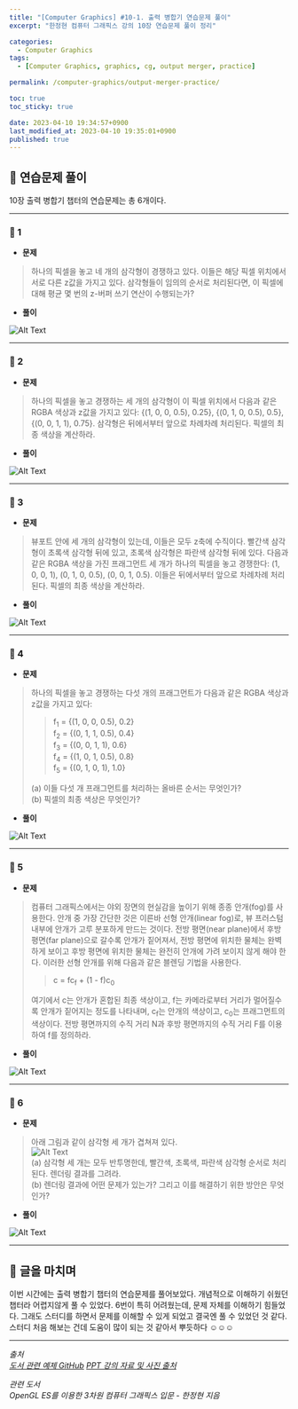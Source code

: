 ```yaml
---
title: "[Computer Graphics] #10-1. 출력 병합기 연습문제 풀이"
excerpt: "한정현 컴퓨터 그래픽스 강의 10장 연습문제 풀이 정리"

categories:
  - Computer Graphics
tags:
  - [Computer Graphics, graphics, cg, output merger, practice]

permalink: /computer-graphics/output-merger-practice/

toc: true
toc_sticky: true

date: 2023-04-10 19:34:57+0900
last_modified_at: 2023-04-10 19:35:01+0900
published: true
---
```


## 👻 연습문제 풀이
10장 출력 병합기 챕터의 연습문제는 총 6개이다.

***

### 🌱 1
- **문제**

> 하나의 픽셀을 놓고 네 개의 삼각형이 경쟁하고 있다. 이들은 해당 픽셀 위치에서 서로 다른 z값을 가지고 있다. 삼각형들이 임의의 순서로 처리된다면, 이 픽셀에 대해 평균 몇 번의 z-버퍼 쓰기 연산이 수행되는가?

- **풀이**

![Alt Text](/assets/images/posts_img/basics/computer-graphics/output-merger-practice/1-solve.jpg)   

***

### 🌱 2
- **문제**

> 하나의 픽셀을 놓고 경쟁하는 세 개의 삼각형이 이 픽셀 위치에서 다음과 같은 RGBA 색상과 z값을 가지고 있다: {(1, 0, 0, 0.5), 0.25}, {(0, 1, 0, 0.5), 0.5}, {(0, 0, 1, 1), 0.75}. 삼각형은 뒤에서부터 앞으로 차례차례 처리된다. 픽셀의 최종 색상을 계산하라.

- **풀이**

![Alt Text](/assets/images/posts_img/basics/computer-graphics/output-merger-practice/2-solve.jpg)   

***

### 🌱 3
- **문제**

> 뷰포트 안에 세 개의 삼각형이 있는데, 이들은 모두 z축에 수직이다. 빨간색 삼각형이 초록색 삼각형 뒤에 있고, 초록색 삼각형은 파란색 삼각형 뒤에 있다. 다음과 같은 RGBA 색상을 가진 프래그먼트 세 개가 하나의 픽셀을 놓고 경쟁한다: (1, 0, 0, 1), (0, 1, 0, 0.5), (0, 0, 1, 0.5). 이들은 뒤에서부터 앞으로 차례차례 처리된다. 픽셀의 최종 색상을 계산하라.

- **풀이**

![Alt Text](/assets/images/posts_img/basics/computer-graphics/output-merger-practice/3-solve.jpg)   

***

### 🌱 4
- **문제**

> 하나의 픽셀을 놓고 경쟁하는 다섯 개의 프래그먼트가 다음과 같은 RGBA 색상과 z값을 가지고 있다:
>
>   > f<sub>1</sub> = {(1, 0, 0, 0.5), 0.2}   
>   > f<sub>2</sub> = {(0, 1, 1, 0.5), 0.4}   
>   > f<sub>3</sub> = {(0, 0, 1, 1), 0.6}   
>   > f<sub>4</sub> = {(1, 0, 1, 0.5), 0.8}   
>   > f<sub>5</sub> = {(0, 1, 0, 1), 1.0}
>
> (a) 이들 다섯 개 프래그먼트를 처리하는 올바른 순서는 무엇인가?   
(b) 픽셀의 최종 색상은 무엇인가?

- **풀이**

![Alt Text](/assets/images/posts_img/basics/computer-graphics/output-merger-practice/4-solve.jpg)   

***

### 🌱 5
- **문제**

> 컴퓨터 그래픽스에서는 야외 장면의 현실감을 높이기 위해 종종 안개(fog)를 사용한다. 안개 중 가장 간단한 것은 이른바 선형 안개(linear fog)로, 뷰 프러스텀 내부에 안개가 고루 분포하게 만드는 것이다. 전방 평면(near plane)에서 후방 평면(far plane)으로 갈수록 안개가 짙어져서, 전방 평면에 위치한 물체는 완벽하게 보이고 후방 평면에 위치한 물체는 완전히 안개에 가려 보이지 않게 해야 한다. 이러한 선형 안개를 위해 다음과 같은 블렌딩 기법을 사용한다.
>
>   > c = fc<sub>f</sub> + (1 - f)c<sub>0</sub>
>
> 여기에서 c는 안개가 혼합된 최종 색상이고, f는 카메라로부터 거리가 멀어질수록 안개가 짙어지는 정도를 나타내며, c<sub>f</sub>는 안개의 색상이고, c<sub>0</sub>는 프래그먼트의 색상이다. 전방 평면까지의 수직 거리 N과 후방 평면까지의 수직 거리 F를 이용하여 f를 정의하라.

- **풀이**

![Alt Text](/assets/images/posts_img/basics/computer-graphics/output-merger-practice/5-solve.jpg)   

***

### 🌱 6
- **문제**

> 아래 그림과 같이 삼각형 세 개가 겹쳐져 있다.   
![Alt Text](/assets/images/posts_img/basics/computer-graphics/output-merger-practice/6.PNG)   
(a) 삼각형 세 개는 모두 반투명한데, 빨간색, 초록색, 파란색 삼각형 순서로 처리된다. 렌더링 결과를 그려라.   
(b) 렌더링 결과에 어떤 문제가 있는가? 그리고 이를 해결하기 위한 방안은 무엇인가? 

- **풀이**

![Alt Text](/assets/images/posts_img/basics/computer-graphics/output-merger-practice/6-solve.jpg)   

***

## 👻 글을 마치며
이번 시간에는 출력 병합기 챕터의 연습문제를 풀어보았다. 개념적으로 이해하기 쉬웠던 챕터라 어렵지않게 풀 수 있었다. 6번이 특히 어려웠는데, 문제 자체를 이해하기 힘들었다. 그래도 스터디를 하면서 문제를 이해할 수 있게 되었고 결국엔 풀 수 있었던 것 같다. 스터디 처음 해보는 건데 도움이 많이 되는 것 같아서 뿌듯하다 ☺☺☺

***

_출처_   
_[도서 관련 예제 GitHub](https://github.com/medialab-ku/openGLESbook)_
_[PPT 강의 자료 및 사진 출처](https://media.korea.ac.kr/books/)_

_관련 도서_   
_OpenGL ES를 이용한 3차원 컴퓨터 그래픽스 입문 - 한정현 지음_   